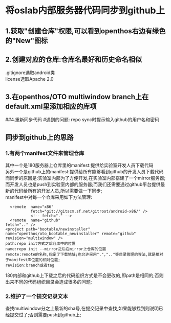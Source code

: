 # 将oslab内部服务器代码同步到github上
## 1.获取"创建仓库"权限,可以看到openthos右边有绿色的"New"图标  
## 2.创建对应的仓库:仓库名最好和历史命名相似  
.gitignore选取android类  
license选取Apache 2.0  
## 3.在openthos/OTO multiwindow branch上在default.xml里添加相应的库项
##4.重新同步代码
#遇到的问题:
repo sync时提示输入github的用户名和密码

## 同步到github上的思路
### 1.有两个manifest文件来管理仓库  
其中一个是180服务器上仓库里的manifest:提供给实验室开发人员下载代码  
另外一个是github上的manifest:提供给所有能够看到github的开发人员下载代码  
而同步的原因是:实验室内部为了方便开发,在实验室内部搭建了一个mirror服务器;而开发人员也是push到实验室内部的服务器;而我们还需要通过github平台提供最新的代码给所有的开发人员,所以需要做一下同步;  
manifest中对每一个仓库采用如下方法管理:
```
  <remote  name="x86"
           fetch="git://gitscm.sf.net/gitroot/android-x86/" />
           <!-- fetch="." -->
  <remote  name="github"
fetch=".." />
<project path="bootable/newinstaller" name="openthos/oto_bootable_newinstaller" remote="github" revision="multiwindow" />
path:repo init方式之后仓库中的位置    
name:repo init --mirror之后在mirror上仓库的位置   
remote:remote的名称,指定了下载地址;也允许采用".",".."等目录管理的写法,就是相对于manifest库位置的相对位置;
revision:branch或者tag
```
180内部和github上下载之后的代码组织方式是不会更改的,即path是相同的;否则出来不同的代码组织目录会造成很多的问题;
### 2.维护了一个提交记录文本  
查找multiwindow分之上最新的sha号,在提交记录中查找,如果能够找到则说明已经提交过了;否则需要push到github上;
